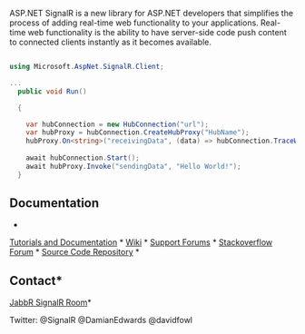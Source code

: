 ASP.NET SignalR is a new library for ASP.NET developers that simplifies the process of adding real-time web functionality to your applications. Real-time web functionality is the ability to have server-side code push content to connected clients instantly as it becomes available.

```csharp

using Microsoft.AspNet.SignalR.Client;

...
  public void Run()

  {

    var hubConnection = new HubConnection("url");
    var hubProxy = hubConnection.CreateHubProxy("HubName");
    hubProxy.On<string>("receivingData", (data) => hubConnection.TraceWriter.WriteLine(data));
    
    await hubConnection.Start();
    await hubProxy.Invoke("sendingData", "Hello World!");
  }

```



## Documentation
* 
[Tutorials and Documentation](http://www.asp.net/signalr)
* 
[Wiki](https://github.com/SignalR/SignalR/wiki)
* 
[Support Forums](http://forums.asp.net/1254.aspx)
* 
[Stackoverflow Forum](http://stackoverflow.com/questions/tagged/signalr)
* 
[Source Code Repository](https://github.com/SignalR/SignalR)
*

## Contact* 
[JabbR SignalR Room](https://jabbr.net/#/rooms/signalr)*

Twitter: @SignalR @DamianEdwards @davidfowl